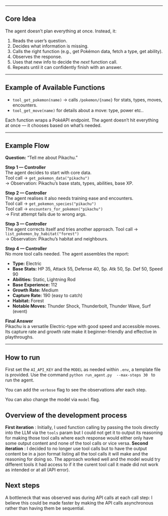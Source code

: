 
---

## Core Idea

The agent doesn’t plan everything at once. Instead, it:
1. Reads the user’s question.
2. Decides what information is missing.
3. Calls the right function (e.g., get Pokémon data, fetch a type, get ability).
4. Observes the response.
5. Uses that new info to decide the *next* function call.
6. Repeats until it can confidently finish with an answer.

---

## Example of Available Functions

- `tool_get_pokemon(name)` → calls `/pokemon/{name}` for stats, types, moves, encounters.
- `tool_get_move(name)` for details about a move: type, power etc..

Each function wraps a PokéAPI endpoint. The agent doesn’t hit everything at once — it chooses based on what’s needed.

---

## Example Flow

**Question:** “Tell me about Pikachu.”

**Step 1 — Controller**  
The agent decides to start with core data.  
Tool call → `get_pokemon_data("pikachu")`  
→ Observation: Pikachu’s base stats, types, abilities, base XP.

**Step 2 — Controller**  
The agent realises it also needs training ease and encounters.  
Tool call → `get_pokemon_species("pikachu")`  
Tool call → `encounters_for_pokemon("pikachu")`  
→ First attempt fails due to wrong args.

**Step 3 — Controller**  
The agent corrects itself and tries another approach.
Tool call → `list_pokemon_by_habitat("forest")`  
→ Observation: Pikachu’s habitat and neighbours.

**Step 4 — Controller**  
No more tool calls needed. The agent assembles the report:

- **Type:** Electric  
- **Base Stats:** HP 35, Attack 55, Defense 40, Sp. Atk 50, Sp. Def 50, Speed 90  
- **Abilities:** Static, Lightning Rod  
- **Base Experience:** 112  
- **Growth Rate:** Medium  
- **Capture Rate:** 190 (easy to catch)  
- **Habitat:** Forest  
- **Notable Moves:** Thunder Shock, Thunderbolt, Thunder Wave, Surf (event)

**Final Answer**  
Pikachu is a versatile Electric-type with good speed and accessible moves. Its capture rate and growth rate make it beginner-friendly and effective in playthroughs.

---
## How to run
First set the ```AI_API_KEY``` and the ```MODEL``` as needed within ```.env```, a template file is provided.
Use the command ```python run_agent.py  --max-steps 30 ``` to run the agent.

You can add the ```verbose``` flag to see the observations afer each step.

You can also change the model via ```model``` flag.

## Overview of the development process
**First iteration** : Initially, I used function calling by passing the tools directly into the LLM via the ```tools``` param but I could not get it to output its reasoning for making those tool calls where each response would either only have some output content and none of the tool calls or vice versa.
**Second iteration** : I decided to no longer use tool calls but to have the output content be in a json format listing all the tool calls it will make and the reasoning for doing so. The approach worked well and the model would try different tools it had access to if it the curent tool call it made did not work as intended or at all (API error).

## Next steps
A bottleneck that was observed was during API calls at each call step: I believe this could be made faster by making the API calls asynchronous rather than having them be sequential.
